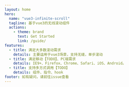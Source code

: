 ```yaml
---
layout: home
hero:
  name: "vue3-infinite-scroll"
  tagline: 基于vue3的无线滚动组件
  actions:
    - theme: brand
      text: Get Started
      link: /guide/
features:
  - title: 满足大多数滚动需求
    details: 主要运用于vue3场景，支持无缝，单步滚动
  - title: 满足移动【TODO】、PC端需求
    details: IE9+、Firefox、Chrome、Safari、iOS、Android。
  - title: 支持多方式调用【TODO】
    details: 组件、指令、hook
footer: 如有疑问，请前往issue查看
---
```

